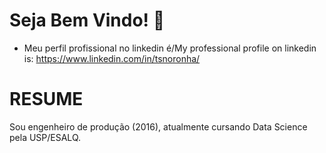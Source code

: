 # Seja Bem Vindo! 👋

- Meu perfil profissional no linkedin é/My professional profile on linkedin is: https://www.linkedin.com/in/tsnoronha/

# RESUME

Sou engenheiro de produção (2016), atualmente cursando Data Science pela USP/ESALQ.


<!--
**NoronhaT/NoronhaT** is a ✨ _special_ ✨ repository because its `README.md` (this file) appears on your GitHub profile.

Here are some ideas to get you started:

- 🔭 I’m currently working on ...
- 🌱 I’m currently learning ...
- 👯 I’m looking to collaborate on ...
- 🤔 I’m looking for help with ...
- 💬 Ask me about ...
- 📫 How to reach me: ...
- 😄 Pronouns: ...
- ⚡ Fun fact: ...
-->
